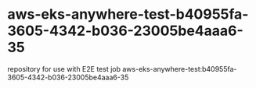 # aws-eks-anywhere-test-b40955fa-3605-4342-b036-23005be4aaa6-35
repository for use with E2E test job aws-eks-anywhere-test:b40955fa-3605-4342-b036-23005be4aaa6-35
